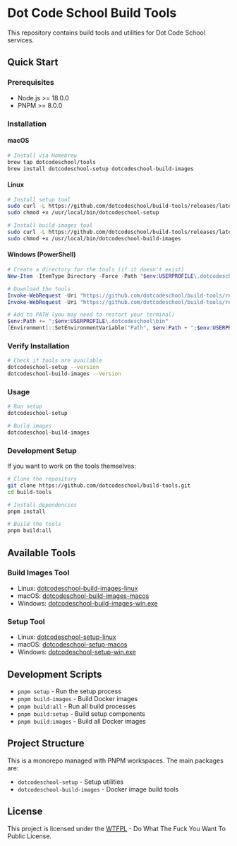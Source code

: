 # Dot Code School Build Tools

This repository contains build tools and utilities for Dot Code School services.

## Quick Start

### Prerequisites

- Node.js >= 18.0.0
- PNPM >= 8.0.0

### Installation

#### macOS

```bash
# Install via Homebrew
brew tap dotcodeschool/tools
brew install dotcodeschool-setup dotcodeschool-build-images
```

#### Linux

```bash
# Install setup tool
sudo curl -L https://github.com/dotcodeschool/build-tools/releases/latest/download/dotcodeschool-setup-linux -o /usr/local/bin/dotcodeschool-setup
sudo chmod +x /usr/local/bin/dotcodeschool-setup

# Install build-images tool
sudo curl -L https://github.com/dotcodeschool/build-tools/releases/latest/download/dotcodeschool-build-images-linux -o /usr/local/bin/dotcodeschool-build-images
sudo chmod +x /usr/local/bin/dotcodeschool-build-images
```

#### Windows (PowerShell)

```powershell
# Create a directory for the tools (if it doesn't exist)
New-Item -ItemType Directory -Force -Path "$env:USERPROFILE\.dotcodeschool\bin"

# Download the tools
Invoke-WebRequest -Uri "https://github.com/dotcodeschool/build-tools/releases/latest/download/dotcodeschool-setup-win.exe" -OutFile "$env:USERPROFILE\.dotcodeschool\bin\dotcodeschool-setup.exe"
Invoke-WebRequest -Uri "https://github.com/dotcodeschool/build-tools/releases/latest/download/dotcodeschool-build-images-win.exe" -OutFile "$env:USERPROFILE\.dotcodeschool\bin\dotcodeschool-build-images.exe"

# Add to PATH (you may need to restart your terminal)
$env:Path += ";$env:USERPROFILE\.dotcodeschool\bin"
[Environment]::SetEnvironmentVariable("Path", $env:Path + ";$env:USERPROFILE\.dotcodeschool\bin", "User")
```

### Verify Installation

```bash
# Check if tools are available
dotcodeschool-setup --version
dotcodeschool-build-images --version
```

### Usage

```bash
# Run setup
dotcodeschool-setup

# Build images
dotcodeschool-build-images
```

### Development Setup

If you want to work on the tools themselves:

```bash
# Clone the repository
git clone https://github.com/dotcodeschool/build-tools.git
cd build-tools

# Install dependencies
pnpm install

# Build the tools
pnpm build:all
```

## Available Tools

### Build Images Tool

- Linux: [dotcodeschool-build-images-linux](https://github.com/dotcodeschool/build-tools/releases/latest/download/dotcodeschool-build-images-linux)
- macOS: [dotcodeschool-build-images-macos](https://github.com/dotcodeschool/build-tools/releases/latest/download/dotcodeschool-build-images-macos)
- Windows: [dotcodeschool-build-images-win.exe](https://github.com/dotcodeschool/build-tools/releases/latest/download/dotcodeschool-build-images-win.exe)

### Setup Tool

- Linux: [dotcodeschool-setup-linux](https://github.com/dotcodeschool/build-tools/releases/latest/download/dotcodeschool-setup-linux)
- macOS: [dotcodeschool-setup-macos](https://github.com/dotcodeschool/build-tools/releases/latest/download/dotcodeschool-setup-macos)
- Windows: [dotcodeschool-setup-win.exe](https://github.com/dotcodeschool/build-tools/releases/latest/download/dotcodeschool-setup-win.exe)

## Development Scripts

- `pnpm setup` - Run the setup process
- `pnpm build-images` - Build Docker images
- `pnpm build:all` - Run all build processes
- `pnpm build:setup` - Build setup components
- `pnpm build:images` - Build all Docker images

## Project Structure

This is a monorepo managed with PNPM workspaces. The main packages are:

- `dotcodeschool-setup` - Setup utilities
- `dotcodeschool-build-images` - Docker image build tools

## License

This project is licensed under the [WTFPL](LICENSE) - Do What The Fuck You Want To Public License.
